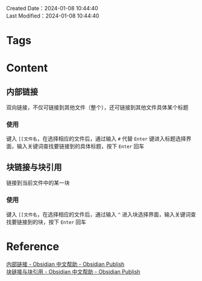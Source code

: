 Created Date：2024-01-08 10:44:40  
Last Modified：2024-01-08 10:44:40

# Tags

# Content

## 内部链接

双向链接，不仅可链接到其他文件（整个），还可链接到其他文件具体某个标题

### 使用

键入 `[[文件名`，在选择相应的文件后，通过输入 `#` 代替 `Enter` 键进入标题选择界面，输入关键词查找要链接到的具体标题，按下 `Enter` 回车

## 块链接与块引用

链接到当前文件中的某一块

### 使用

键入 `[[文件名`，在选择相应的文件后，通过输入 `^` 进入块选择界面，输入关键词查找要链接到的块，按下 `Enter` 回车

# Reference

[内部链接 - Obsidian 中文帮助 - Obsidian Publish](https://publish.obsidian.md/help-zh/%E4%BD%BF%E7%94%A8%E6%8C%87%E5%8D%97/%E5%86%85%E9%83%A8%E9%93%BE%E6%8E%A5)  
[块链接与块引用 - Obsidian 中文帮助 - Obsidian Publish](https://publish.obsidian.md/help-zh/%E4%BD%BF%E7%94%A8%E6%8C%87%E5%8D%97/%E5%9D%97%E9%93%BE%E6%8E%A5%E4%B8%8E%E5%9D%97%E5%BC%95%E7%94%A8)
